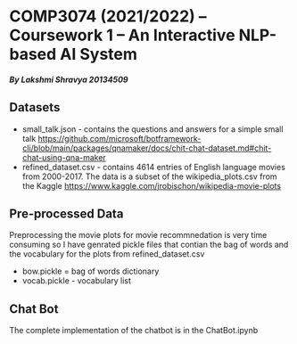 # COMP3074 (2021/2022) – Coursework 1 – An Interactive NLP-based AI System
##### By Lakshmi Shravya       20134509

## Datasets
* small_talk.json - contains the questions and answers for a simple small talk https://github.com/microsoft/botframework-cli/blob/main/packages/qnamaker/docs/chit-chat-dataset.md#chit-chat-using-qna-maker
* refined_dataset.csv - contains 4614 entries of English language movies from 2000-2017. The data is a subset of the wikipedia_plots.csv from the Kaggle https://www.kaggle.com/jrobischon/wikipedia-movie-plots

## Pre-processed Data
Preprocessing the movie plots for movie recommnedation is very time consuming so I have genrated pickle files that contian the bag of words and the vocabulary for the plots from refined_dataset.csv
* bow.pickle =  bag of words dictionary
* vocab.pickle - vocabulary list

## Chat Bot
The complete implementation of the chatbot is in the ChatBot.ipynb
